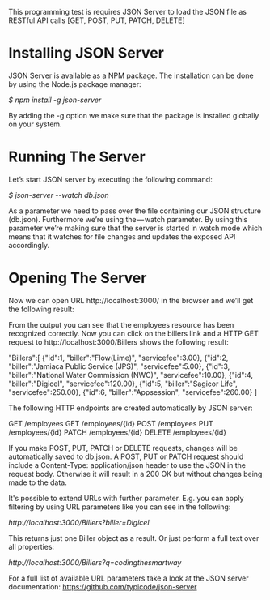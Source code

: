 This programming test is requires JSON Server to load the JSON file as RESTful API calls [GET, POST, PUT, PATCH, DELETE]

# Installing JSON Server
JSON Server is available as a NPM package. The installation can be done by using the Node.js package manager:

_$ npm install -g json-server_

By adding the -g option we make sure that the package is installed globally on your system.

# Running The Server
Let’s start JSON server by executing the following command:

_$ json-server --watch db.json_

As a parameter we need to pass over the file containing our JSON structure (db.json). Furthermore we’re using the — watch parameter. By using this parameter we’re making sure that the server is started in watch mode which means that it watches for file changes and updates the exposed API accordingly.

# Opening The Server
Now we can open URL http://localhost:3000/ in the browser and we’ll get the following result:

From the output you can see that the employees resource has been recognized correctly. Now you can click on the billers link and a HTTP GET request to http://localhost:3000/Billers shows the following result:

\"Billers\":\[
 {"id":1, "biller":"Flow(Lime)", "servicefee":3.00},
 {"id":2, "biller":"Jamiaca Public Service (JPS)", "servicefee":5.00},
 {"id":3, "biller":"National Water Commission (NWC)", "servicefee":10.00},
 {"id":4, "biller":"Digicel", "servicefee":120.00},
 {"id":5, "biller":"Sagicor Life", "servicefee":250.00},
 {"id":6, "biller":"Appsession", "servicefee":260.00}
\]

The following HTTP endpoints are created automatically by JSON server:

GET    /employees
GET    /employees/{id}
POST   /employees
PUT    /employees/{id}
PATCH  /employees/{id}
DELETE /employees/{id}

If you make POST, PUT, PATCH or DELETE requests, changes will be automatically saved to db.json. A POST, PUT or PATCH request should include a Content-Type: application/json header to use the JSON in the request body. Otherwise it will result in a 200 OK but without changes being made to the data.
 
 It's possible to extend URLs with further parameter. E.g. you can apply filtering by using URL parameters like you can see in the following:
 
 _http://localhost:3000/Billers?biller=Digicel_
 
 This returns just one Biller object as a result. Or just perform a full text over all properties:
 
 _http://localhost:3000/Billers?q=codingthesmartway_
 
 For a full list of available URL parameters take a look at the JSON server documentation: https://github.com/typicode/json-server
